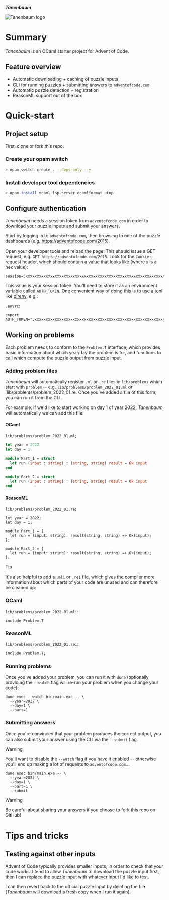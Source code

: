 **_Tanenbaum_**

![Tanenbaum logo](https://github.com/Sixstring982/tanenbaum/blob/main/public/logo.webp?raw=true "Tanenbaum logo")

# Summary

_Tanenbaum_ is an OCaml starter project for Advent of Code.

## Feature overview

- Automatic downloading + caching of puzzle inputs
- CLI for running puzzles + submitting answers to `adventofcode.com`
- Automatic puzzle detection + registration
- ReasonML support out of the box

# Quick-start

## Project setup

First, clone or fork this repo.

### Create your opam switch

```bash
> opam switch create . --deps-only --y
```

### Install developer tool dependencies

```bash
> opam install ocaml-lsp-server ocamlformat utop
```

## Configure authentication

_Tanenbaum_ needs a session token from `adventofcode.com` in order to download
your puzzle inputs and submit your answers.

Start by logging in to `adventofcode.com`, then browsing to one of the puzzle
dashboards (e.g. https://adventofcode.com/2015).

Open your developer tools and reload the page. This should issue a GET request,
e.g. `GET https://adventofcode.com/2015`. Look for the `Cookie: ` request
header, which should contain a value that looks like (where `x` is a hex value):

```
session=5xxxxxxxxxxxxxxxxxxxxxxxxxxxxxxxxxxxxxxxxxxxxxxxxxxxxxxxxxxxxxxxxxxxxxxxxxxxxxxxxxxxxxxxxxxxxxxxxxxxxxxxxxxxxxxxxxxxxxxxxxxxxxx5
```

This value is your session token. You'll need to store it as an environment
variable called `AUTH_TOKEN`. One convenient way of doing this is to use a tool
like [direnv](https://direnv.net/), e.g.:

`.envrc`:

```shell
export AUTH_TOKEN="5xxxxxxxxxxxxxxxxxxxxxxxxxxxxxxxxxxxxxxxxxxxxxxxxxxxxxxxxxxxxxxxxxxxxxxxxxxxxxxxxxxxxxxxxxxxxxxxxxxxxxxxxxxxxxxxxxxxxxxxxxxxxxx5"
```

## Working on problems

Each problem needs to conform to the `Problem.T` interface, which provides basic
information about which year/day the problem is for, and functions to call which
compute the puzzle output from puzzle input.

### Adding problem files

_Tanenbaum_ will automatically register `.ml` or `.re` files in `lib/problems` which start
with `problem` -- e.g. `lib/problems/problem_2022_01.ml` or `lib/problems/problem_2022_01.re.
Once you've added a file of this form, you can run it from the CLI.

For example, if we'd like to start working on day 1 of year 2022, _Tanenbaum_
will automatically we can add this file:

#### OCaml

`lib/problems/problem_2022_01.ml`;

```ocaml
let year = 2022
let day = 1

module Part_1 = struct
  let run (input : string) : (string, string) result = Ok input
end

module Part_2 = struct
  let run (input : string) : (string, string) result = Ok input
end
```

#### ReasonML

`lib/problems/problem_2022_01.re`;

```reason
let year = 2022;
let day = 1;

module Part_1 = {
  let run = (input: string): result(string, string) => Ok(input);
};

module Part_2 = {
  let run = (input: string): result(string, string) => Ok(input);
};
```

> [!TIP]
> It's also helpful to add a `.mli` or `.rei` file, which gives the compiler more
> information about which parts of your code are unused and can therefore be
> cleaned up:

### OCaml

`lib/problems/problem_2022_01.mli`:

```ocaml_interface
include Problem.T
```

### ReasonML

`lib/problems/problem_2022_01.rei`:

```reason_interface
include Problem.T;
```

### Running problems

Once you've added your problem, you can run it with `dune` (optionally providing
the `--watch` flag will re-run your problem when you change your code):

```shell
dune exec --watch bin/main.exe -- \
  --year=2022 \
  --day=1 \
  --part=1
```

### Submitting answers

Once you're convinced that your problem produces the correct output, you can
also submit your answer using the CLI via the `--submit` flag.

> [!WARNING]
> You'll want to disable the `--watch` flag if you have it enabled -- otherwise
> you'll end up making a lot of requests to `adventofcode.com`...

```shell
dune exec bin/main.exe -- \
  --year=2022 \
  --day=1 \
  --part=1 \
  --submit
```

> [!WARNING]
> Be careful about sharing your answers if you choose to fork this repo on
> GitHub!

# Tips and tricks

## Testing against other inputs

Advent of Code typically provides smaller inputs, in order to check that your
code works. I tend to allow _Tanenbaum_ to download the puzzle input first, then
I can replace the puzzle input with whatever input I'd like to test.

I can then revert back to the official puzzle input by deleting the file
(_Tanenbaum_ will download a fresh copy when I run it again).
